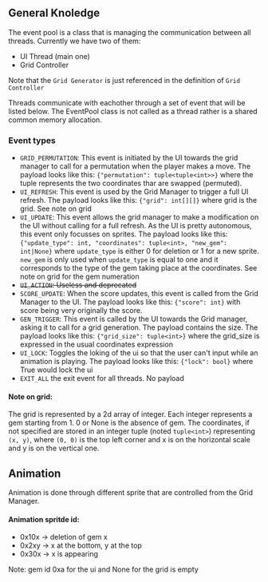 ## General Knoledge

The event pool is a class that is managing the communication between all threads. Currently we have two of them:
 - UI Thread (main one)
 - Grid Controller

Note that the `Grid Generator` is just referenced in the definition of `Grid Controller`

Threads communicate with eachother through a set of event that will be listed below.
The EventPool class is not called as a thread rather is a shared common memory allocation.

### Event types
 - `GRID_PERMUTATION`: This event is initiated by the UI towards the grid manager to call for a permutation when the player makes a move. The payload looks like this: `{"permutation": tuple<tuple<int>>}` where the tuple represents the two coordinates thar are swapped (permuted).
 - `UI_REFRESH`: This event is used by the Grid Manager to trigger a full UI refresh. The payload looks like this: `{"grid": int[][]}` where grid is the grid. See note on grid
 - `UI_UPDATE`: This event allows the grid manager to make a modification on the UI without calling for a full refresh. As the UI is pretty autonomous, this event only focusses on sprites. The payload looks like this: `{"update_type": int, "coordinates": tuple<int>, "new_gem": int|None}` where `update_type` is either 0 for deletion or 1 for a new sprite. `new_gem` is only used when `update_type` is equal to one and it corresponds to the type of the gem taking place at the coordinates. See note on grid for the gem numeration
 - ~~`UI_ACTION`: Useless and deprecated~~
 - `SCORE_UPDATE`: When the score updates, this event is called from the Grid Manager to the UI. The payload looks like this: `{"score": int}` with score being very originally the score.
 - `GEN_TRIGGER`: This event is called by the UI towards the Grid manager, asking it to call for a grid generation. The payload contains the size. The payload looks like this: `{"grid_size": tuple<int>}` where the grid\_size is expressed in the usual coordinates expression
 - `UI_LOCK`: Toggles the loking of the ui so that the user can't input while an animation is playing. The payload looks like this: `{"lock": bool}` where True would lock the ui
 - `EXIT_ALL` the exit event for all threads. No payload

#### Note on grid:

The grid is represented by a 2d array of integer. Each integer represents a gem starting from 1. 0 or None is the absence of gem.
The coordinates, if not specified are stored in an integer tuple (noted `tuple<int>`) representing `(x, y)`, where `(0, 0)` is the top left corner and x is on the horizontal scale and y is on the vertical one.


## Animation

Animation is done through different sprite that are controlled from the Grid Manager.

#### Animation spritde id:
 - 0x10x -> deletion of gem x
 - 0x2xy -> x at the bottom, y at the top
 - 0x30x -> x is appearing

Note: gem id 0xa for the ui and None for the grid is empty
